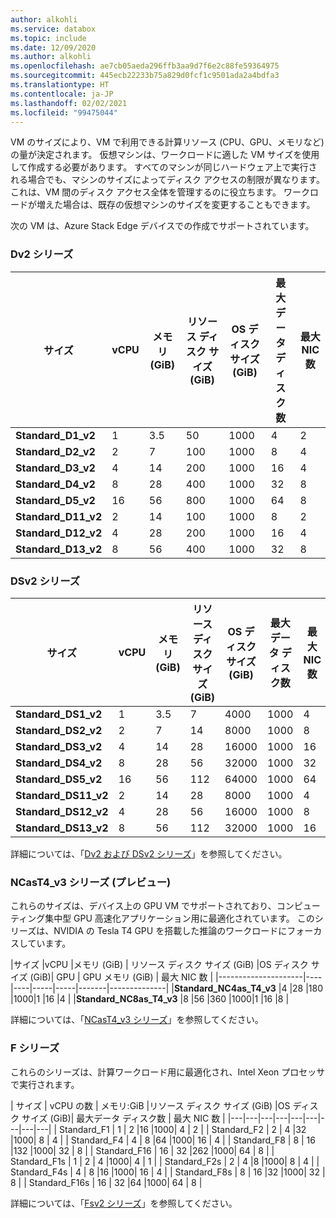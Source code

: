 ```yaml
---
author: alkohli
ms.service: databox
ms.topic: include
ms.date: 12/09/2020
ms.author: alkohli
ms.openlocfilehash: ae7cb05aeda296ffb3aa9d7f6e2c88fe59364975
ms.sourcegitcommit: 445ecb22233b75a829d0fcf1c9501ada2a4bdfa3
ms.translationtype: HT
ms.contentlocale: ja-JP
ms.lasthandoff: 02/02/2021
ms.locfileid: "99475044"
---
```

VM のサイズにより、VM で利用できる計算リソース (CPU、GPU、メモリなど) の量が決定されます。 仮想マシンは、ワークロードに適した VM サイズを使用して作成する必要があります。 すべてのマシンが同じハードウェア上で実行される場合でも、マシンのサイズによってディスク アクセスの制限が異なります。 これは、VM 間のディスク アクセス全体を管理するのに役立ちます。 ワークロードが増えた場合は、既存の仮想マシンのサイズを変更することもできます。

次の VM は、Azure Stack Edge デバイスでの作成でサポートされています。

### <a name="dv2-series"></a>Dv2 シリーズ
|サイズ     |vCPU     |メモリ (GiB) | リソース ディスク サイズ (GiB)  | OS ディスク サイズ (GiB) | 最大データ ディスク数 | 最大 NIC 数 |
|-------------------|----|----|-----|----|------|------------|
|**Standard_D1_v2** |1   |3.5 |50   |1000| 4    |2 |
|**Standard_D2_v2** |2   |7   |100  |1000| 8    |4 |
|**Standard_D3_v2** |4   |14  |200  |1000| 16  |4 |
|**Standard_D4_v2** |8   |28  |400  |1000| 32  |8 |
|**Standard_D5_v2** |16  |56  |800  |1000| 64  |8 |
|**Standard_D11_v2** |2   |14  |100  |1000| 8     |2 |
|**Standard_D12_v2** |4   |28  |200  |1000| 16   |4 |
|**Standard_D13_v2** |8   |56  |400  |1000| 32  |8 |

### <a name="dsv2-series"></a>DSv2 シリーズ
|サイズ     |vCPU     |メモリ (GiB) |  リソース ディスク サイズ (GiB)  | OS ディスク サイズ (GiB) | 最大データ ディスク数| 最大 NIC 数 |
|--------------------|----|----|----|-----|------|-------------|
|**Standard_DS1_v2** |1   |3.5 |7  |4000  |1000 |4  |2 |
|**Standard_DS2_v2** |2   |7   |14 |8000  |1000 |8  |4 |
|**Standard_DS3_v2** |4   |14  |28 |16000 |1000 |16 |4 |
|**Standard_DS4_v2** |8   |28  |56 |32000 |1000 |32 |8 |
|**Standard_DS5_v2** |16  |56  |112|64000 |1000 |64 |8 |
|**Standard_DS11_v2**|2   |14  |28 |8000  |1000 |4  |2 |
|**Standard_DS12_v2**|4   |28  |56 |16000 |1000 |8  |4 |
|**Standard_DS13_v2**|8   |56  |112|32000 |1000 |16 |8 |


詳細については、「[Dv2 および DSv2 シリーズ](../articles/virtual-machines/dv2-dsv2-series.md#dv2-series)」を参照してください。

### <a name="ncast4_v3-series-preview"></a>NCasT4_v3 シリーズ (プレビュー)

これらのサイズは、デバイス上の GPU VM でサポートされており、コンピューティング集中型 GPU 高速化アプリケーション用に最適化されています。 このシリーズは、NVIDIA の Tesla T4 GPU を搭載した推論のワークロードにフォーカスしています。 

|サイズ     |vCPU     |メモリ (GiB) | リソース ディスク サイズ (GiB)  |OS ディスク サイズ (GiB)| GPU | GPU メモリ (GiB) | 最大 NIC 数 |
|---------------------|----|----|-----|-----|-------|--------------|
|**Standard_NC4as_T4_v3** |4   |28  |180   |1000|1 |16   |4 |
|**Standard_NC8as_T4_v3** |8   |56  |360   |1000|1 |16  |8 |

詳細については、「[NCasT4_v3 シリーズ](../articles/virtual-machines/nct4-v3-series.md)」を参照してください。

### <a name="f-series"></a>F シリーズ

これらのシリーズは、計算ワークロード用に最適化され、Intel Xeon プロセッサで実行されます。 

| サイズ | vCPU の数 | メモリ:GiB |リソース ディスク サイズ (GiB) |OS ディスク サイズ (GiB)|  最大データ ディスク数 | 最大 NIC 数 |
|---|---|---|---|---|---|---|---|---|
| Standard_F1  | 1  | 2   |16      |1000| 4  |  2 |
| Standard_F2 | 2  | 4 |32      |1000| 8  |  4 |
| Standard_F4  | 4  | 8 |64   |1000| 16 |  4 |
| Standard_F8 | 8 | 16  |132    |1000| 32 |  8 |
| Standard_F16 | 16 | 32  |262   |1000| 64 |  8 |
| Standard_F1s | 1 | 2  | 4  |1000| 4 | 1 |
| Standard_F2s | 2 | 4 |8   |1000| 8 | 4 |
| Standard_F4s | 4 | 8 |16 |1000| 16 |  4 |
| Standard_F8s | 8 | 16 |32 |1000| 32 |  8 |
| Standard_F16s | 16 | 32 |64 |1000| 64 |  8 |

詳細については、「[Fsv2 シリーズ](../articles/virtual-machines/fsv2-series.md)」を参照してください。

